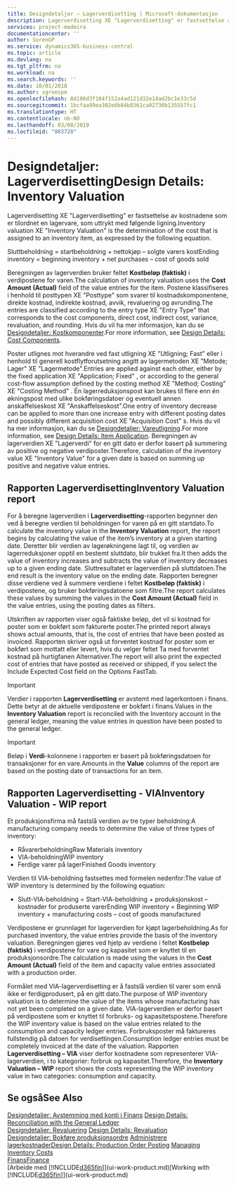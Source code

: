 ```yaml
---
title: Designdetaljer – Lagerverdisetting | Microsoft-dokumentasjon
description: Lagerverdisetting XE "Lagerverdisetting" er fastsettelse av kostnadene som er tilordnet en lagervare, som uttrykt med følgende ligning.
services: project-madeira
documentationcenter: ''
author: SorenGP
ms.service: dynamics365-business-central
ms.topic: article
ms.devlang: na
ms.tgt_pltfrm: na
ms.workload: na
ms.search.keywords: ''
ms.date: 10/01/2018
ms.author: sgroespe
ms.openlocfilehash: 8d186d3f104f152a4ad121d32e14ad2bc1e33c5d
ms.sourcegitcommit: 1bcfaa99ea302e6b84b8361ca02730b135557fc1
ms.translationtype: HT
ms.contentlocale: nb-NO
ms.lasthandoff: 03/08/2019
ms.locfileid: "803728"
---
```

# <a name="design-details-inventory-valuation"></a><span data-ttu-id="1b42d-103">Designdetaljer: Lagerverdisetting</span><span class="sxs-lookup"><span data-stu-id="1b42d-103">Design Details: Inventory Valuation</span></span>
<span data-ttu-id="1b42d-104">Lagerverdisetting XE "Lagerverdisetting" er fastsettelse av kostnadene som er tilordnet en lagervare, som uttrykt med følgende ligning.</span><span class="sxs-lookup"><span data-stu-id="1b42d-104">Inventory valuation XE "Inventory Valuation"  is the determination of the cost that is assigned to an inventory item, as expressed by the following equation.</span></span>  

<span data-ttu-id="1b42d-105">Sluttbeholdning = startbeholdning + nettokjøp – solgte varers kost</span><span class="sxs-lookup"><span data-stu-id="1b42d-105">Ending inventory = beginning inventory + net purchases – cost of goods sold</span></span>  

<span data-ttu-id="1b42d-106">Beregningen av lagerverdien bruker feltet **Kostbeløp (faktisk)** i verdipostene for varen.</span><span class="sxs-lookup"><span data-stu-id="1b42d-106">The calculation of inventory valuation uses the **Cost Amount (Actual)** field of the value entries for the item.</span></span> <span data-ttu-id="1b42d-107">Postene klassifiseres i henhold til posttypen XE "Posttype" som svarer til kostnadskomponentene, direkte kostnad, indirekte kostnad, avvik, revaluering og avrunding.</span><span class="sxs-lookup"><span data-stu-id="1b42d-107">The entries are classified according to the entry type XE "Entry Type"  that corresponds to the cost components, direct cost, indirect cost, variance, revaluation, and rounding.</span></span> <span data-ttu-id="1b42d-108">Hvis du vil ha mer informasjon, kan du se [Designdetaljer: Kostkomponenter](design-details-cost-components.md).</span><span class="sxs-lookup"><span data-stu-id="1b42d-108">For more information, see [Design Details: Cost Components](design-details-cost-components.md).</span></span>  

<span data-ttu-id="1b42d-109">Poster utlignes mot hverandre ved fast utligning XE "Utligning; Fast" eller i henhold til generell kostflytforutsetning angitt av lagermetoden XE "Metode; Lager" XE "Lagermetode".</span><span class="sxs-lookup"><span data-stu-id="1b42d-109">Entries are applied against each other, either by the fixed application XE "Application; Fixed" , or according to the general cost-flow assumption defined by the costing method XE "Method; Costing"  XE "Costing Method" .</span></span> <span data-ttu-id="1b42d-110">Én lagerreduksjonspost kan brukes til flere enn én økningspost med ulike bokføringsdatoer og eventuell annen anskaffelseskost XE "Anskaffelseskost".</span><span class="sxs-lookup"><span data-stu-id="1b42d-110">One entry of inventory decrease can be applied to more than one increase entry with different posting dates and possibly different acquisition cost XE "Acquisition Cost" s.</span></span> <span data-ttu-id="1b42d-111">Hvis du vil ha mer informasjon, kan du se [Designdetaljer: Vareutligning](design-details-item-application.md).</span><span class="sxs-lookup"><span data-stu-id="1b42d-111">For more information, see [Design Details: Item Application](design-details-item-application.md).</span></span> <span data-ttu-id="1b42d-112">Beregningen av lagerverdien XE "Lagerverdi" for en gitt dato er derfor basert på summering av positive og negative verdiposter.</span><span class="sxs-lookup"><span data-stu-id="1b42d-112">Therefore, calculation of the inventory value XE "Inventory Value"  for a given date is based on summing up positive and negative value entries.</span></span>  

## <a name="inventory-valuation-report"></a><span data-ttu-id="1b42d-113">Rapporten Lagerverdisetting</span><span class="sxs-lookup"><span data-stu-id="1b42d-113">Inventory Valuation report</span></span>  
<span data-ttu-id="1b42d-114">For å beregne lagerverdien i **Lagerverdisetting**-rapporten begynner den ved å beregne verdien til beholdningen for varen på en gitt startdato.</span><span class="sxs-lookup"><span data-stu-id="1b42d-114">To calculate the inventory value in the **Inventory Valuation** report, the report begins by calculating the value of the item’s inventory at a given starting date.</span></span> <span data-ttu-id="1b42d-115">Deretter blir verdien av lagerøkningene lagt til, og verdien av lagerreduksjoner opptil en bestemt sluttdato, blir trukket fra.</span><span class="sxs-lookup"><span data-stu-id="1b42d-115">It then adds the value of inventory increases and subtracts the value of inventory decreases up to a given ending date.</span></span> <span data-ttu-id="1b42d-116">Sluttresultatet er lagerverdien på sluttdatoen.</span><span class="sxs-lookup"><span data-stu-id="1b42d-116">The end result is the inventory value on the ending date.</span></span> <span data-ttu-id="1b42d-117">Rapporten beregner disse verdiene ved å summere verdiene i feltet **Kostbeløp (faktisk)** i verdipostene, og bruker bokføringsdatoene som filtre.</span><span class="sxs-lookup"><span data-stu-id="1b42d-117">The report calculates these values by summing the values in the **Cost Amount (Actual)** field in the value entries, using the posting dates as filters.</span></span>  

<span data-ttu-id="1b42d-118">Utskriften av rapporten viser også faktiske beløp, det vil si kostnad for poster som er bokført som fakturerte poster.</span><span class="sxs-lookup"><span data-stu-id="1b42d-118">The printed report always shows actual amounts, that is, the cost of entries that have been posted as invoiced.</span></span> <span data-ttu-id="1b42d-119">Rapporten skriver også ut forventet kostnad for poster som er bokført som mottatt eller levert, hvis du velger feltet Ta med forventet kostnad på hurtigfanen Alternativer.</span><span class="sxs-lookup"><span data-stu-id="1b42d-119">The report will also print the expected cost of entries that have posted as received or shipped, if you select the Include Expected Cost field on the Options FastTab.</span></span>  

> [!IMPORTANT]  
>  <span data-ttu-id="1b42d-120">Verdier i rapporten **Lagerverdisetting** er avstemt med lagerkontoen i finans. Dette betyr at de aktuelle verdipostene er bokført i finans.</span><span class="sxs-lookup"><span data-stu-id="1b42d-120">Values in the **Inventory Valuation** report is reconciled with the Inventory account in the general ledger, meaning the value entries in question have been posted to the general ledger.</span></span>  

> [!IMPORTANT]  
>  <span data-ttu-id="1b42d-121">Beløp i **Verdi**-kolonnene i rapporten er basert på bokføringsdatoen for transaksjoner for en vare.</span><span class="sxs-lookup"><span data-stu-id="1b42d-121">Amounts in the **Value** columns of the report are based on the posting date of transactions for an item.</span></span>  

## <a name="inventory-valuation---wip-report"></a><span data-ttu-id="1b42d-122">Rapporten Lagerverdisetting - VIA</span><span class="sxs-lookup"><span data-stu-id="1b42d-122">Inventory Valuation - WIP report</span></span>  
<span data-ttu-id="1b42d-123">Et produksjonsfirma må fastslå verdien av tre typer beholdning:</span><span class="sxs-lookup"><span data-stu-id="1b42d-123">A manufacturing company needs to determine the value of three types of inventory:</span></span>  

* <span data-ttu-id="1b42d-124">Råvarerbeholdning</span><span class="sxs-lookup"><span data-stu-id="1b42d-124">Raw Materials inventory</span></span>  
* <span data-ttu-id="1b42d-125">VIA-beholdning</span><span class="sxs-lookup"><span data-stu-id="1b42d-125">WIP inventory</span></span>  
* <span data-ttu-id="1b42d-126">Ferdige varer på lager</span><span class="sxs-lookup"><span data-stu-id="1b42d-126">Finished Goods inventory</span></span>  

<span data-ttu-id="1b42d-127">Verdien til VIA-beholdning fastsettes med formelen nedenfor:</span><span class="sxs-lookup"><span data-stu-id="1b42d-127">The value of WIP inventory is determined by the following equation:</span></span>  

* <span data-ttu-id="1b42d-128">Slutt-VIA-beholdning = Start-VIA-beholdning + produksjonskost – kostnader for produserte varer</span><span class="sxs-lookup"><span data-stu-id="1b42d-128">Ending WIP inventory = Beginning WIP inventory + manufacturing costs – cost of goods manufactured</span></span>  

<span data-ttu-id="1b42d-129">Verdipostene er grunnlaget for lagerverdien for kjøpt lagerbeholdning.</span><span class="sxs-lookup"><span data-stu-id="1b42d-129">As for purchased inventory, the value entries provide the basis of the inventory valuation.</span></span> <span data-ttu-id="1b42d-130">Beregningen gjøres ved hjelp av verdiene i feltet **Kostbeløp (faktisk)** i verdipostene for vare og kapasitet som er knyttet til en produksjonsordre.</span><span class="sxs-lookup"><span data-stu-id="1b42d-130">The calculation is made using the values in the **Cost Amount (Actual)** field of the item and capacity value entries associated with a production order.</span></span>  

<span data-ttu-id="1b42d-131">Formålet med VIA-lagerverdisetting er å fastslå verdien til varer som ennå ikke er ferdigprodusert, på en gitt dato.</span><span class="sxs-lookup"><span data-stu-id="1b42d-131">The purpose of WIP inventory valuation is to determine the value of the items whose manufacturing has not yet been completed on a given date.</span></span> <span data-ttu-id="1b42d-132">VIA-lagerverdien er derfor basert på verdipostene som er knyttet til forbruks- og kapasitetspostene.</span><span class="sxs-lookup"><span data-stu-id="1b42d-132">Therefore the WIP inventory value is based on the value entries related to the consumption and capacity ledger entries.</span></span> <span data-ttu-id="1b42d-133">Forbruksposter må faktureres fullstendig på datoen for verdisettingen.</span><span class="sxs-lookup"><span data-stu-id="1b42d-133">Consumption ledger entries must be completely invoiced at the date of the valuation.</span></span> <span data-ttu-id="1b42d-134">Rapporten **Lagerverdisetting – VIA** viser derfor kostnadene som representerer VIA-lagerverdien, i to kategorier: forbruk og kapasitet.</span><span class="sxs-lookup"><span data-stu-id="1b42d-134">Therefore, the **Inventory Valuation – WIP** report shows the costs representing the WIP inventory value in two categories: consumption and capacity.</span></span>  

## <a name="see-also"></a><span data-ttu-id="1b42d-135">Se også</span><span class="sxs-lookup"><span data-stu-id="1b42d-135">See Also</span></span>  
<span data-ttu-id="1b42d-136">[Designdetaljer: Avstemming med konti i Finans](design-details-reconciliation-with-the-general-ledger.md) </span><span class="sxs-lookup"><span data-stu-id="1b42d-136">[Design Details: Reconciliation with the General Ledger](design-details-reconciliation-with-the-general-ledger.md) </span></span>  
<span data-ttu-id="1b42d-137">[Designdetaljer: Revaluering](design-details-revaluation.md) </span><span class="sxs-lookup"><span data-stu-id="1b42d-137">[Design Details: Revaluation](design-details-revaluation.md) </span></span>  
<span data-ttu-id="1b42d-138">[Designdetaljer: Bokføre produksjonsordre](design-details-production-order-posting.md)
[Administrere lagerkostnader](finance-manage-inventory-costs.md)</span><span class="sxs-lookup"><span data-stu-id="1b42d-138">[Design Details: Production Order Posting](design-details-production-order-posting.md)
[Managing Inventory Costs](finance-manage-inventory-costs.md)</span></span>  
[<span data-ttu-id="1b42d-139">Finans</span><span class="sxs-lookup"><span data-stu-id="1b42d-139">Finance</span></span>](finance.md)  
<span data-ttu-id="1b42d-140">[Arbeide med [!INCLUDE[d365fin](includes/d365fin_md.md)]](ui-work-product.md)</span><span class="sxs-lookup"><span data-stu-id="1b42d-140">[Working with [!INCLUDE[d365fin](includes/d365fin_md.md)]](ui-work-product.md)</span></span>
